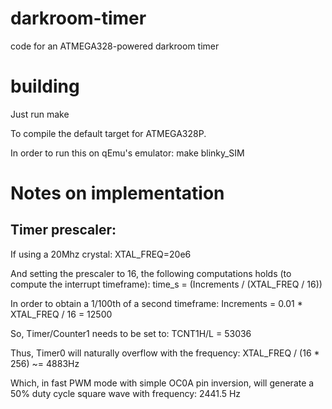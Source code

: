 # darkroom-timer
code for an ATMEGA328-powered darkroom timer

# building
Just run
    make

To compile the default target for ATMEGA328P.

In order to run this on qEmu's emulator:
    make blinky_SIM

# Notes on implementation
## Timer prescaler:
If using a 20Mhz crystal:
    XTAL_FREQ=20e6

And setting the prescaler to 16, the following computations holds (to compute
the interrupt timeframe):
    time_s = (Increments / (XTAL_FREQ / 16))

In order to obtain a 1/100th of a second timeframe:
    Increments = 0.01 \* XTAL_FREQ / 16 = 12500

So, Timer/Counter1 needs to be set to:
    TCNT1H/L = 53036

Thus, Timer0 will naturally overflow with the frequency:
    XTAL_FREQ / (16 \* 256) ~= 4883Hz

Which, in fast PWM mode with simple OC0A pin inversion, will generate a 50%
duty cycle square wave with frequency:
    2441.5 Hz
